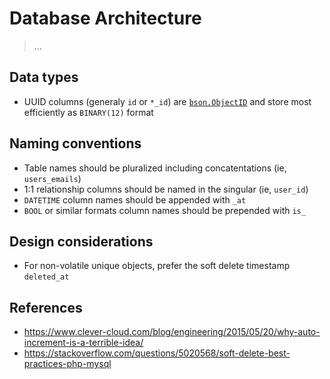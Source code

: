 # Database Architecture

> ...

## Data types

[objectid]: https://docs.mongodb.com/manual/reference/method/ObjectId/

- UUID columns (generaly `id` or `*_id`) are [`bson.ObjectID`][objectid] and
  store most efficiently as `BINARY(12)` format

## Naming conventions

- Table names should be pluralized including concatentations (ie, `users_emails`)
- 1:1 relationship columns should be named in the singular (ie, `user_id`)
- `DATETIME` column names should be appended with `_at`
- `BOOL` or similar formats column names should be prepended with `is_`

## Design considerations

- For non-volatile unique objects, prefer the soft delete timestamp `deleted_at`

## References

- https://www.clever-cloud.com/blog/engineering/2015/05/20/why-auto-increment-is-a-terrible-idea/
- https://stackoverflow.com/questions/5020568/soft-delete-best-practices-php-mysql
